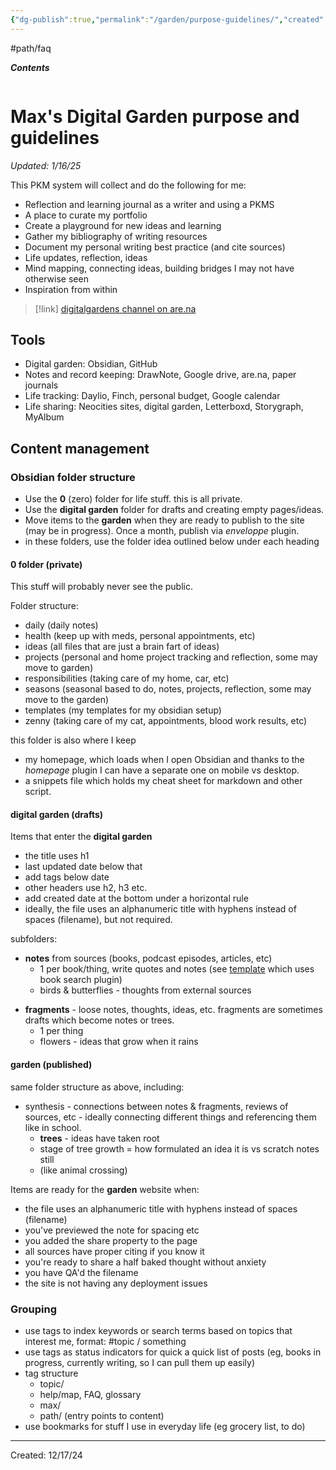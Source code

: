 ```yaml
---
{"dg-publish":true,"permalink":"/garden/purpose-guidelines/","created":"2024-12-14T14:33:35.397-05:00","updated":"2025-01-31T21:52:58.017-05:00"}
---
```


#path/faq

***Contents***
```table-of-contents
```
# Max's Digital Garden purpose and guidelines 

*Updated: 1/16/25*

This PKM system will collect and do the following for me:

- Reflection and learning journal as a writer and using a PKMS
- A place to curate my portfolio
- Create a playground for new ideas and learning
- Gather my bibliography of writing resources
- Document my personal writing best practice (and cite sources)
- Life updates, reflection, ideas
- Mind mapping, connecting ideas, building bridges I may not have otherwise seen
- Inspiration from within 

> [!link]
[digitalgardens channel on are.na](https://www.are.na/max-bones/digitalgarden-8iohdsr1rc4)

## Tools

- Digital garden: Obsidian, GitHub
- Notes and record keeping: DrawNote, Google drive, are.na, paper journals
- Life tracking: Daylio, Finch, personal budget, Google calendar 
- Life sharing: Neocities sites, digital garden, Letterboxd, Storygraph, MyAlbum
## Content management 

### Obsidian folder structure 
- Use the **0** (zero) folder for life stuff. this is all private.
- Use the **digital garden** folder for drafts and creating empty pages/ideas.
- Move items to the **garden** when they are ready to publish to the site (may be in progress). Once a month, publish via *enveloppe* plugin.
- in these folders, use the folder idea outlined below under each heading 

#### 0 folder (private)
This stuff will probably never see the public.

Folder structure:
- daily (daily notes)
- health (keep up with meds, personal appointments, etc)
- ideas (all files that are just a brain fart of ideas)
- projects (personal and home project tracking and reflection, some may move to garden)
- responsibilities (taking care of my home, car, etc)
- seasons (seasonal based to do, notes, projects, reflection, some may move to the garden)
- templates (my templates for my obsidian setup)
- zenny (taking care of my cat, appointments, blood work results, etc)

this folder is also where I keep 
- my homepage, which loads when I open Obsidian and thanks to the *homepage* plugin I can have a separate one on mobile vs desktop.
- a snippets file which holds my cheat sheet for markdown and other script.

#### digital garden (drafts)
Items that enter the **digital garden**
- ​the title uses h1 
- last updated date below that
- add tags below date
- other headers use h2, h3 etc.
- add created date at the bottom under a horizontal rule
- ideally, the file uses an alphanumeric title with hyphens instead of spaces (filename), but not required.

subfolders:
- **notes** from sources (books, podcast episodes, articles, etc)
	* 1 per book/thing, write quotes and notes (see [template](obsidian://open?vault=MPKM&file=0%2Ftemplates%2Fbook%20page) which uses book search plugin)
	* birds & butterflies - thoughts from external sources
* **fragments** - loose notes, thoughts, ideas, etc. fragments are sometimes drafts which become notes or trees.
	* 1 per thing
	* flowers - ideas that grow when it rains

#### garden (published)
same folder structure as above, including:
- synthesis - connections between notes & fragments, reviews of sources, etc - ideally connecting different things and referencing them like in school.
	* **trees** - ideas have taken root
	- stage of tree growth = how formulated an idea it is vs scratch notes still
	- (like animal crossing)

Items are ready for the **garden** website when:
- the file uses an alphanumeric title with hyphens instead of spaces (filename)
- you've previewed the note for spacing etc 
- you added the share property to the page
- all sources have proper citing if you know it
- you're ready to share a half baked thought without anxiety 
- you have QA'd the filename 
- the site is not having any deployment issues 
### Grouping 
- use tags to index keywords or search terms based on topics that interest me, format: #topic / something 
- use tags as status indicators for quick a quick list of posts (eg, books in progress, currently writing, so I can pull them up easily)
- tag structure 
	- topic/
	- help/map, FAQ, glossary
	- max/
	- path/ (entry points to content)
- use bookmarks for stuff I use in everyday life (eg grocery list, to do)

---
Created: 12/17/24